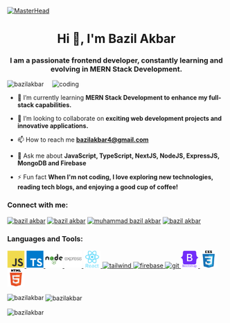 [![MasterHead](https://i.ibb.co/3hSqvKn/209438619-25091cdf-a126-4e95-a24c-5efdf8057606.gif)](https://github.com/bazilakbar)
<h1 align="center">Hi 👋, I'm Bazil Akbar</h1>
<h3 align="center">I am a passionate frontend developer, constantly learning and evolving in MERN Stack Development.</h3>
<img align="right" alt="coding" width="400" src="https://cdn.dribbble.com/users/1162077/screenshots/3848914/programmer.gif">
<p align="left"> <img src="https://komarev.com/ghpvc/?username=bazilakbar&label=Profile%20views&color=0e75b6&style=flat" alt="bazilakbar" /> </p>

- 🌱 I’m currently learning **MERN Stack Development to enhance my full-stack capabilities.**

- 👯 I’m looking to collaborate on **exciting web development projects and innovative applications.**

- 📫 How to reach me **bazilakbar4@gmail.com**

- 💬 Ask me about **JavaScript, TypeScript, NextJS, NodeJS, ExpressJS, MongoDB and Firebase**

- ⚡ Fun fact **When I'm not coding, I love exploring new technologies, reading tech blogs, and enjoying a good cup of coffee!**

<h3 align="left">Connect with me:</h3>
<p align="left">
<a href="https://linkedin.com/in/bazil akbar" target="blank"><img align="center" src="https://raw.githubusercontent.com/rahuldkjain/github-profile-readme-generator/master/src/images/icons/Social/linked-in-alt.svg" alt="bazil akbar" height="30" width="40" /></a>
<a href="https://twitter.com/bazil akbar" target="blank"><img align="center" src="https://raw.githubusercontent.com/rahuldkjain/github-profile-readme-generator/master/src/images/icons/Social/twitter.svg" alt="bazil akbar" height="30" width="40" /></a>
<a href="https://fb.com/muhammad bazil akbar" target="blank"><img align="center" src="https://raw.githubusercontent.com/rahuldkjain/github-profile-readme-generator/master/src/images/icons/Social/facebook.svg" alt="muhammad bazil akbar" height="30" width="40" /></a>
<a href="https://instagram.com/bazil akbar" target="blank"><img align="center" src="https://raw.githubusercontent.com/rahuldkjain/github-profile-readme-generator/master/src/images/icons/Social/instagram.svg" alt="bazil akbar" height="30" width="40" /></a>
</p>

<h3 align="left">Languages and Tools:</h3>
<p align="left"><a href="https://developer.mozilla.org/en-US/docs/Web/JavaScript" target="_blank" rel="noreferrer"> <img src="https://raw.githubusercontent.com/devicons/devicon/master/icons/javascript/javascript-original.svg" alt="javascript" width="40" height="40"/>  </a> <a href="https://www.typescriptlang.org/" target="_blank" rel="noreferrer"> <img src="https://raw.githubusercontent.com/devicons/devicon/master/icons/typescript/typescript-original.svg" alt="typescript" width="40" height="40"/> </a><a href="https://nodejs.org" target="_blank" rel="noreferrer"> <img src="https://raw.githubusercontent.com/devicons/devicon/master/icons/nodejs/nodejs-original-wordmark.svg" alt="nodejs" width="40" height="40"/> </a><a href="https://expressjs.com" target="_blank" rel="noreferrer"> <img src="https://raw.githubusercontent.com/devicons/devicon/master/icons/express/express-original-wordmark.svg" alt="express" width="40" height="40"/> </a><a href="https://reactjs.org/" target="_blank" rel="noreferrer"> <img src="https://raw.githubusercontent.com/devicons/devicon/master/icons/react/react-original-wordmark.svg" alt="react" width="40" height="40"/> </a> <a href="https://tailwindcss.com/" target="_blank" rel="noreferrer"> <img src="https://www.vectorlogo.zone/logos/tailwindcss/tailwindcss-icon.svg" alt="tailwind" width="40" height="40"/> </a> <a href="https://firebase.google.com/" target="_blank" rel="noreferrer"> <img src="https://www.vectorlogo.zone/logos/firebase/firebase-icon.svg" alt="firebase" width="40" height="40"/> </a><a href="https://git-scm.com/" target="_blank" rel="noreferrer"> <img src="https://www.vectorlogo.zone/logos/git-scm/git-scm-icon.svg" alt="git" width="40" height="40"/> </a><a href="https://getbootstrap.com" target="_blank" rel="noreferrer"> <img src="https://raw.githubusercontent.com/devicons/devicon/master/icons/bootstrap/bootstrap-plain-wordmark.svg" alt="bootstrap" width="40" height="40"/> </a> <a href="https://www.w3schools.com/css/" target="_blank" rel="noreferrer"> <img src="https://raw.githubusercontent.com/devicons/devicon/master/icons/css3/css3-original-wordmark.svg" alt="css3" width="40" height="40"/> </a>    <a href="https://www.w3.org/html/" target="_blank" rel="noreferrer"> <img src="https://raw.githubusercontent.com/devicons/devicon/master/icons/html5/html5-original-wordmark.svg" alt="html5" width="40" height="40"/> </a>    </p>

<p><img align="left" src="https://github-readme-stats.vercel.app/api/top-langs?username=bazilakbar&show_icons=true&locale=en&layout=compact" alt="bazilakbar" /></p>

<p>&nbsp;<img align="center" src="https://github-readme-stats.vercel.app/api?username=bazilakbar&show_icons=true&locale=en" alt="bazilakbar" /></p>

<p><img align="center" src="https://github-readme-streak-stats.herokuapp.com/?user=bazilakbar&" alt="bazilakbar" /></p>
